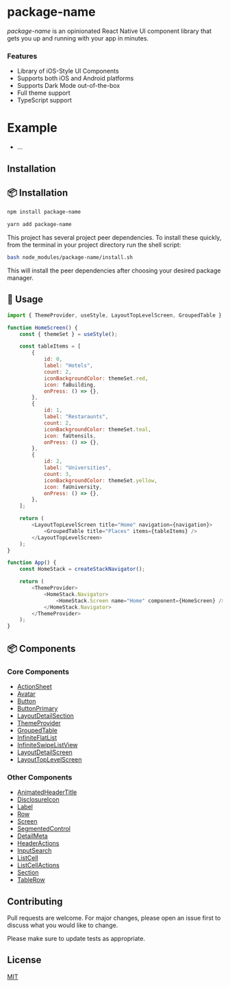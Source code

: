 # package-name

_package-name_ is an opinionated React Native UI component library that gets you up and running with your app in minutes.

### Features

- Library of iOS-Style UI Components
- Supports both iOS and Android platforms
- Supports Dark Mode out-of-the-box
- Full theme support
- TypeScript support

# Example

- ...

## Installation

## 📦 Installation

```bash
npm install package-name
```

```bash
yarn add package-name
```


This project has several project peer dependencies. To install these quickly, from the terminal in your project directory run the shell script:

```sh
bash node_modules/package-name/install.sh
```

This will install the peer dependencies after choosing your desired package manager.

## 🔨 Usage

```javascript
import { ThemeProvider, useStyle, LayoutTopLevelScreen, GroupedTable } from "react-native-ios-ui";

function HomeScreen() {
    const { themeSet } = useStyle();

    const tableItems = [
        {
            id: 0,
            label: "Hotels",
            count: 2,
            iconBackgroundColor: themeSet.red,
            icon: faBuilding,
            onPress: () => {},
        },
        {
            id: 1,
            label: "Restaraunts",
            count: 2,
            iconBackgroundColor: themeSet.teal,
            icon: faUtensils,
            onPress: () => {},
        },
        {
            id: 2,
            label: "Universities",
            count: 3,
            iconBackgroundColor: themeSet.yellow,
            icon: faUniversity,
            onPress: () => {},
        },
    ];

    return (
        <LayoutTopLevelScreen title="Home" navigation={navigation}>
            <GroupedTable title="Places" items={tableItems} />
        </LayoutTopLevelScreen>
    );
}

function App() {
    const HomeStack = createStackNavigator();

    return (
        <ThemeProvider>
            <HomeStack.Navigator>
                <HomeStack.Screen name="Home" component={HomeScreen} />
            </HomeStack.Navigator>
        </ThemeProvider>
    );
}

```

## 📦 Components

### Core Components

- [ActionSheet]()
- [Avatar](/blob/master/src/components/Atoms/Avatar/index.md)
- [Button]()
- [ButtonPrimary]()
- [LayoutDetailSection]()
- [ThemeProvider]()
- [GroupedTable]()
- [InfiniteFlatList]()
- [InfiniteSwipeListView]()
- [LayoutDetailScreen]()
- [LayoutTopLevelScreen]()

### Other Components

- [AnimatedHeaderTitle]()
- [DisclosureIcon]()
- [Label]()
- [Row]()
- [Screen]()
- [SegmentedControl]()
- [DetailMeta]()
- [HeaderActions]()
- [InputSearch]()
- [ListCell]()
- [ListCellActions]()
- [Section]()
- [TableRow]()

## Contributing
Pull requests are welcome. For major changes, please open an issue first to discuss what you would like to change.

Please make sure to update tests as appropriate.

## License
[MIT](https://choosealicense.com/licenses/mit/)